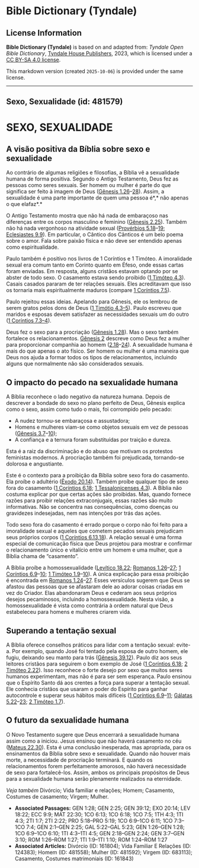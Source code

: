 # Bible Dictionary (Tyndale)

## License Information

**Bible Dictionary (Tyndale)** is based on and adapted from: _Tyndale Open Bible Dictionary_, [Tyndale House Publishers](https://tyndaleopenresources.com/), 2023, which is licensed under a [CC BY-SA 4.0 license](https://creativecommons.org/licenses/by-sa/4.0/legalcode.en).

This markdown version (created `2025-10-06`) is provided under the same license.



--------------------------------

## Sexo, Sexualidade (id: 481579)

SEXO, SEXUALIDADE
=================

A visão positiva da Bíblia sobre sexo e sexualidade
---------------------------------------------------

Ao contrário de algumas religiões e filosofias, a Bíblia vê a sexualidade humana de forma positiva. Segundo o Antigo Testamento, Deus fez as pessoas como seres sexuais. Ser homem ou mulher é parte do que significa ser feito à imagem de Deus ([Gênesis 1\.26](https://ref.ly/Gen1:26-Gen1:28)–[28](https://ref.ly/Gen1:26-Gen1:28)). Assim, a sexualidade é uma parte importante de quem uma pessoa é*,* não apenas o que elafaz*.*

O Antigo Testamento mostra que não há nada de embaraçoso nas diferenças entre os corpos masculino e feminino ([Gênesis 2\.25](https://ref.ly/Gen2:25)). Também não há nada vergonhoso na atividade sexual ([Provérbios 5\.18](https://ref.ly/Prov5:18-Prov5:19)–[19](https://ref.ly/Prov5:18-Prov5:19); [Eclesiastes 9\.9](https://ref.ly/Eccl9:9)). Em particular, o Cântico dos Cânticos é um belo poema sobre o amor. Fala sobre paixão física e não deve ser entendido apenas como espiritualidade.

Paulo também é positivo nos livros de 1 Coríntios e 1 Timóteo. A imoralidade sexual era comum tanto em Corinto quanto em Éfeso, onde essas cartas foram enviadas. Em resposta, alguns cristãos estavam optando por se abster de todo sexo. O casamento estava sendo proibido ([1 Timóteo 4\.3](https://ref.ly/1Tim4:3)). Casais casados pararam de ter relações sexuais. Eles acreditavam que isso os tornaria mais espiritualmente maduros (compare [1 Coríntios 7\.5](https://ref.ly/1Cor7:5)).

Paulo rejeitou essas ideias. Apelando para Gênesis, ele os lembrou de serem gratos pelos dons de Deus ([1 Timótio 4\.3–5](https://ref.ly/1Tim4:3-1Tim4:5)). Paulo escreveu que maridos e esposas devem satisfazer as necessidades sexuais um do outro ([1 Coríntios 7\.3–4](https://ref.ly/1Cor7:3-1Cor7:4)).

Deus fez o sexo para a procriação ([Gênesis 1\.28](https://ref.ly/Gen1:28)). Mas o sexo também fortalece os relacionamentos. [Gênesis 2](https://ref.ly/Gen2:1-Gen2:25) descreve como Deus fez a mulher para proporcionar companhia ao homem ([2\.18](https://ref.ly/Gen2:18-Gen2:24)–[24](https://ref.ly/Gen2:18-Gen2:24)). A sexualidade humana é mais do que apenas o ato físico. Ser homem ou mulher é uma maneira que Deus nos ajuda a formar todos os tipos de relacionamentos, incluindo alguns que normalmente não são considerados sexuais.

O impacto do pecado na sexualidade humana
-----------------------------------------

A Bíblia reconhece o lado negativo da natureza humana. Depois de descrever a bondade do sexo no plano perfeito de Deus, Gênesis explica como o sexo, assim como tudo o mais, foi corrompido pelo pecado:

* A nudez tornou\-se embaraçosa e assustadora;
* Homens e mulheres viam\-se como objetos sexuais em vez de pessoas ([Gênesis 3\.7](https://ref.ly/Gen3:7-Gen3:10)–[10](https://ref.ly/Gen3:7-Gen3:10));
* A confiança e a ternura foram substituídas por traição e dureza.

Esta é a raiz da discriminação e do abuso que motivam os protestos feministas modernos. A procriação também foi prejudicada, tornando\-se dolorosa e angustiante.

Este é o contexto para a proibição da Bíblia sobre sexo fora do casamento. Ela proíbe o adultério ([Êxodo 20\.14](https://ref.ly/Exod20:14)). Também proíbe qualquer tipo de sexo fora do casamento ([1 Coríntios 6\.18](https://ref.ly/1Cor6:18); [1 Tessalonicenses 4\.3](https://ref.ly/1Thess4:3)). A Bíblia não costuma explicar por que certas ações são proibidas. Mas, quando fornece razões para proibir relações extraconjugais, essas razões são muito informativas. Não se concentra nas consequências, como doenças ou gravidezes indesejadas, nem nas intenções por trás das ações.

Todo sexo fora do casamento é errado porque o corpo não foi feito para a imoralidade sexual e aqueles que cometem pecados sexuais prejudicam seus próprios corpos ([1 Coríntios 6\.13,18](https://ref.ly/1Cor6:13,1Cor6:18)). A relação sexual é uma forma especial de comunicação física que Deus projetou para mostrar e confirmar o relacionamento único e vitalício entre um homem e uma mulher, que a Bíblia chama de “casamento”.

A Bíblia proíbe a homossexualidade ([Levítico 18\.22](https://ref.ly/Lev18:22); [Romanos 1\.26](https://ref.ly/Rom1:26-Rom1:27)–[27](https://ref.ly/Rom1:26-Rom1:27); [1 Coríntios 6\.9](https://ref.ly/1Cor6:9-1Cor6:10)–[10](https://ref.ly/1Cor6:9-1Cor6:10); [1 Timóteo 1\.9](https://ref.ly/1Tim1:9-1Tim1:10)–[10](https://ref.ly/1Tim1:9-1Tim1:10)). A única explicação para essa proibição é encontrada em [Romanos 1\.24](https://ref.ly/Rom1:24-Rom1:27)–[27](https://ref.ly/Rom1:24-Rom1:27). Esses versículos sugerem que Deus se afastou das pessoas que se afastaram dele ao adorar coisas criadas em vez do Criador. Elas abandonaram Deus e cederam aos seus próprios desejos pecaminosos, incluindo a homossexualidade. Nesta visão, a homossexualidade é vista como contrária à ordem natural que Deus estabeleceu para homens e mulheres criarem vida.

Superando a tentação sexual
---------------------------

A Bíblia oferece conselhos práticos para lidar com a tentação sexual: evite\-a. Por exemplo, quando José foi tentado pela esposa de outro homem, ele fugiu, deixando seu manto para trás ([Gênesis 39\.12](https://ref.ly/Gen39:12)). Paulo diz aos seus leitores cristãos para seguirem o bom exemplo de José ([1 Coríntios 6\.18](https://ref.ly/1Cor6:18); [2 Timóteo 2\.22](https://ref.ly/2Tim2:22)). Isso reconhece o forte desejo por sexo que muitos seres humanos experimentam, mas não é para ser sem esperança. Paulo ensinou que o Espírito Santo dá aos crentes a força para superar a tentação sexual. Ele conhecia cristãos que usaram o poder do Espírito para ganhar autocontrole e superar seus hábitos mais difíceis ([1 Coríntios 6\.9](https://ref.ly/1Cor6:9-1Cor6:11)–[11](https://ref.ly/1Cor6:9-1Cor6:11); [Gálatas 5\.22](https://ref.ly/Gal5:22-Gal5:23)–[23](https://ref.ly/Gal5:22-Gal5:23); [2 Timóteo 1\.7](https://ref.ly/2Tim1:7)).

O futuro da sexualidade humana
------------------------------

O Novo Testamento sugere que Deus encerrará a sexualidade humana assim como a iniciou. Jesus ensinou que não haverá casamento no céu ([Mateus 22\.30](https://ref.ly/Matt22:30)). Esta é uma conclusão inesperada, mas apropriada, para os ensinamentos da Bíblia sobre sexo e sexualidade. Quando não houver mais morte, a necessidade de procriação terminará. E quando os relacionamentos forem perfeitamente amorosos, não haverá necessidade de sexo para fortalecê\-los. Assim, ambos os principais propósitos de Deus para a sexualidade humana serão plenamente realizados na eternidade.

*Veja também* Divórcio; Vida familiar e relações; Homem; Casamento, Costumes de casamento; Virgem; Mulher.

* **Associated Passages:** GEN 1:28; GEN 2:25; GEN 39:12; EXO 20:14; LEV 18:22; ECC 9:9; MAT 22:30; 1CO 6:13; 1CO 6:18; 1CO 7:5; 1TH 4:3; 1TI 4:3; 2TI 1:7; 2TI 2:22; PRO 5:18–PRO 5:19; 1CO 6:9–1CO 6:11; 1CO 7:3–1CO 7:4; GEN 2:1–GEN 2:25; GAL 5:22–GAL 5:23; GEN 1:26–GEN 1:28; 1CO 6:9–1CO 6:10; 1TI 4:3–1TI 4:5; GEN 2:18–GEN 2:24; GEN 3:7–GEN 3:10; ROM 1:26–ROM 1:27; 1TI 1:9–1TI 1:10; ROM 1:24–ROM 1:27
* **Associated Articles:** Divórcio (ID: 161804); Vida Familiar E Relações (ID: 124383); Homem (ID: 481558); Mulher (ID: 481592); Virgem (ID: 683113); Casamento, Costumes matrimoniais (ID: 161843)

